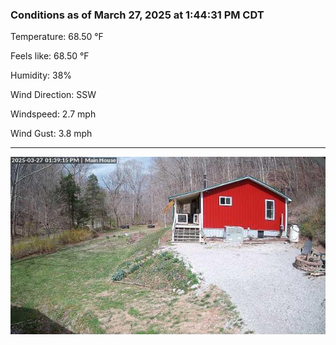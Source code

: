 ### Conditions as of March 27, 2025 at 1:44:31 PM CDT 

Temperature: 68.50 &deg;F

Feels like: 68.50 &deg;F

Humidity: 38%

Wind Direction: SSW

Windspeed: 2.7 mph

Wind Gust: 3.8 mph

---

<img src="./images/latest.jpeg"/>

